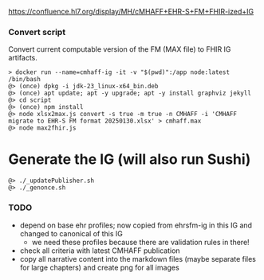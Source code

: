https://confluence.hl7.org/display/MH/cMHAFF+EHR-S+FM+FHIR-ized+IG

### Convert script

Convert current computable version of the FM (MAX file) to FHIR IG artifacts.
```
> docker run --name=cmhaff-ig -it -v "$(pwd)":/app node:latest /bin/bash
@> (once) dpkg -i jdk-23_linux-x64_bin.deb
@> (once) apt update; apt -y upgrade; apt -y install graphviz jekyll
@> cd script
@> (once) npm install
@> node xlsx2max.js convert -s true -m true -n CMHAFF -i 'CMHAFF migrate to EHR-S FM format 20250130.xlsx' > cmhaff.max
@> node max2fhir.js
```

# Generate the IG (will also run Sushi)
```
@> ./_updatePublisher.sh
@> ./_genonce.sh
```

### TODO

* depend on base ehr profiles; now copied from ehrsfm-ig in this IG and changed to canonical of this IG
    * we need these profiles because there are validation rules in there!
* check all criteria with latest CMHAFF publication
* copy all narrative content into the markdown files (maybe separate files for large chapters) and create png for all images